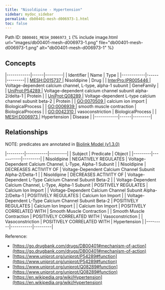 ```yaml
---
title: "Nisoldipine - Hypertension"
sidebar: mydoc_sidebar
permalink: db00401-mesh-d006973-1.html
toc: false 
---
```



Path ID: `DB00401_MESH_D006973_1`
{% include image.html url="images/db00401-mesh-d006973-1.png" file="db00401-mesh-d006973-1.png" alt="db00401-mesh-d006973-1" %}

## Concepts

|------------|------|---------|
| Identifier | Name | Type    |
|------------|------|---------|
| <a href="https://identifiers.org/MESH:D015737">MESH:D015737 </a> | Nisoldipine | Drug |
| <a href="https://identifiers.org/InterPro:IPR005446">InterPro:IPR005446 </a> | Voltage-dependent calcium channel, L-type, alpha-1 subunit | GeneFamily |
| <a href="https://identifiers.org/UniProt:P54289">UniProt:P54289 </a> | Voltage-dependent calcium channel subunit alpha-2/delta-1 | Protein |
| <a href="https://identifiers.org/UniProt:Q08289">UniProt:Q08289 </a> | Voltage-dependent L-type calcium channel subunit beta-2 | Protein |
| <a href="https://identifiers.org/GO:0070509">GO:0070509 </a> | calcium ion import | BiologicalProcess |
| <a href="https://identifiers.org/GO:0006939">GO:0006939 </a> | smooth muscle contraction | BiologicalProcess |
| <a href="https://identifiers.org/GO:0042310">GO:0042310 </a> | vasoconstriction | BiologicalProcess |
| <a href="https://identifiers.org/MESH:D006973">MESH:D006973 </a> | Hypertension | Disease |
|------------|------|---------|

## Relationships


NOTE: predicates are annotated in <a href="https://github.com/biolink/biolink-model/releases/tag/v1.3.0">Biolink Model (v1.3.0)</a>

|---------|-----------|---------|
| Subject | Predicate | Object  |
|---------|-----------|---------|
| Nisoldipine | NEGATIVELY REGULATES | Voltage-Dependent Calcium Channel, L-Type, Alpha-1 Subunit |
| Nisoldipine | DECREASES ACTIVITY OF | Voltage-Dependent Calcium Channel Subunit Alpha-2/Delta-1 |
| Nisoldipine | DECREASES ACTIVITY OF | Voltage-Dependent L-Type Calcium Channel Subunit Beta-2 |
| Voltage-Dependent Calcium Channel, L-Type, Alpha-1 Subunit | POSITIVELY REGULATES | Calcium Ion Import |
| Voltage-Dependent Calcium Channel Subunit Alpha-2/Delta-1 | POSITIVELY REGULATES | Calcium Ion Import |
| Voltage-Dependent L-Type Calcium Channel Subunit Beta-2 | POSITIVELY REGULATES | Calcium Ion Import |
| Calcium Ion Import | POSITIVELY CORRELATED WITH | Smooth Muscle Contraction |
| Smooth Muscle Contraction | POSITIVELY CORRELATED WITH | Vasoconstriction |
| Vasoconstriction | POSITIVELY CORRELATED WITH | Hypertension |
|---------|-----------|---------|

Reference: 
  - [https://go.drugbank.com/drugs/DB00401#mechanism-of-action](https://go.drugbank.com/drugs/DB00401#mechanism-of-action)
  - [https://www.uniprot.org/uniprot/P54289#function](https://www.uniprot.org/uniprot/P54289#function)
  - [https://www.uniprot.org/uniprot/Q08289#function](https://www.uniprot.org/uniprot/Q08289#function)
  - [https://en.wikipedia.org/wiki/Hypertension](https://en.wikipedia.org/wiki/Hypertension)
